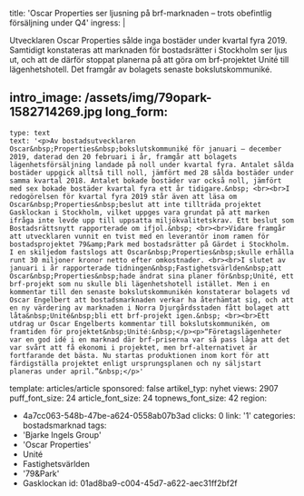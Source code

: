title: 'Oscar Properties ser ljusning på brf-marknaden – trots obefintlig försäljning under Q4'
ingress: |
  <p>Utvecklaren Oscar Properties sålde inga bostäder under kvartal fyra 2019. Samtidigt konstateras att marknaden för bostadsrätter i Stockholm ser ljus ut, och att de därför stoppat planerna på att göra om brf-projektet Unité till lägenhetshotell. Det framgår av bolagets senaste bokslutskommuniké.
  </p>
  
intro_image: /assets/img/79opark-1582714269.jpg
long_form:
  -
    type: text
    text: '<p>Av bostadsutvecklaren Oscar&nbsp;Properties&nbsp;bokslutskommuniké för januari – december 2019, daterad den 20 februari i år, framgår att bolagets lägenhetsförsäljning landade på noll under kvartal fyra. Antalet sålda bostäder uppgick alltså till noll, jämfört med 28 sålda bostäder under samma kvartal 2018. Antalet bokade bostäder var också noll, jämfört med sex bokade bostäder kvartal fyra ett år tidigare.&nbsp; <br><br>I redogörelsen för kvartal fyra 2019 står även att läsa om Oscar&nbsp;Properties&nbsp;beslut att inte tillträda projektet Gasklockan i Stockholm, vilket uppges vara grundat på att marken ifråga inte levde upp till uppsatta miljökvalitetskrav. Ett beslut som Bostadsrättsnytt rapporterade om ifjol.&nbsp; <br><br>Vidare framgår att utvecklaren vunnit en tvist med en leverantör inom ramen för bostadsprojektet 79&amp;Park med bostadsrätter på Gärdet i Stockholm. I en skiljedom fastslogs att Oscar&nbsp;Properties&nbsp;skulle erhålla runt 30 miljoner kronor netto efter omkostnader. <br><br>I slutet av januari i år rapporterade tidningen&nbsp;Fastighetsvärlden&nbsp;att Oscar&nbsp;Properties&nbsp;hade ändrat sina planer för&nbsp;Unité, ett brf-projekt som nu skulle bli lägenhetshotell istället. Men i en kommentar till den senaste bokslutskommunikén konstaterar bolagets vd Oscar Engelbert att bostadsmarknaden verkar ha återhämtat sig, och att en ny värdering av marknaden i Norra Djurgårdsstaden fått bolaget att låta&nbsp;Unité&nbsp;bli ett brf-projekt igen.&nbsp; <br><br>Ett utdrag ur Oscar Engelberts kommentar till bokslutskommunikén, om framtiden för projektet&nbsp;Unité:&nbsp;</p><p>“Företagslägenheter var en god idé i en marknad där brf-priserna var så pass låga att det var svårt att få ekonomi i projektet, men brf-alternativet är fortfarande det bästa. Nu startas produktionen inom kort för att färdigställa projektet enligt ursprungsplanen och ny säljstart planeras under april.”&nbsp;</p>'
template: articles/article
sponsored: false
artikel_typ: nyhet
views: 2907
puff_font_size: 24
article_font_size: 24
topnews_font_size: 42
region:
  - 4a7cc063-548b-47be-a624-0558ab07b3ad
clicks: 0
link: '1'
categories: bostadsmarknad
tags:
  - 'Bjarke Ingels Group'
  - 'Oscar Properties'
  - Unité
  - Fastighetsvärlden
  - '79&Park'
  - Gasklockan
id: 01ad8ba9-c004-45d7-a622-aec31ff2bf2f
